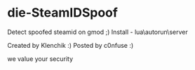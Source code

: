 # die-SteamIDSpoof
Detect spoofed steamid on gmod ;)
Install - lua\autorun\server

Created by Klenchik :)
Posted by c0nfuse :) 

we value your security

